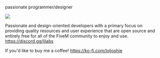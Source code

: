 passionate programmer/designer

![](https://komarev.com/ghpvc/?username=loljoshie&label=VIEWS)

Passionate and design-oriented developers with a primary focus on providing quality resources and user experience that are open source and entirely free for all of the FiveM community to enjoy and use. https://discord.gg/ljlabs

If you'd like to buy me a coffee! https://ko-fi.com/loljoshie 

